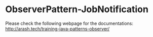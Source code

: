 # ObserverPattern-JobNotification
Please check the following webpage for the documentations: http://arash.tech/training-java-patterns-observer/
